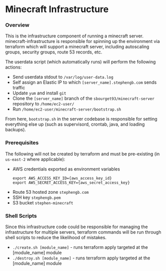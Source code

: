 # Minecraft Infrastructure

### Overview
This is the infrastructure component of running a minecraft server. 
minecraft-infrastructure is responsible for spinning up the environment via terraform which will support a minecraft server, including autoscaling groups, security groups, route 53 records, etc.

The userdata script (which automatically runs) will perform the following actions:
* Send userdata stdout to `/var/log/user-data.log`
* Self assign an Elastic IP to which `[server_name].stephengb.com` sends traffic
* Update `yum` and install `git`
* Clone the `[server_name]` branch of the `sbourget93/minecraft-server` repository to `/home/ec2-user/`
* Run `/home/ec2-user/minecraft-server/bootstrap.sh`

From here, `bootstrap.sh` in the server codebase is responsible for setting everything else up (such as supervisord, crontab, java, and loading backups).

### Prerequisites
The following will not be created by terraform and must be pre-existing (in `us-east-2` where applicable):
* AWS credentials exported as environment variables
    ```
    export AWS_ACCESS_KEY_ID={aws_access_key_id}
    export AWS_SECRET_ACCESS_KEY={aws_secret_access_key}
    ```
* Route 53 hosted zone `stephengb.com`
* SSH key `stephengb.pem`
* S3 bucket `stephen-minecraft`


### Shell Scripts
Since this infrastructure code could be responsible for managing the infrastructure for multiple servers, terraform commands will be run through shell scripts to reduce the likelihood of mistakes.
* `./create.sh [module_name]` - runs terraform apply targeted at the [module_name] module
* `./destroy.sh [module_name]` - runs terraform apply targeted at the [module_name] module